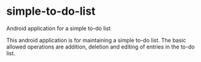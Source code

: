 simple-to-do-list
=================

Android application for a simple to-do list

This android application is for maintaining a simple to-do list. The basic allowed operations are addition, deletion and editing of entries in the to-do list.
